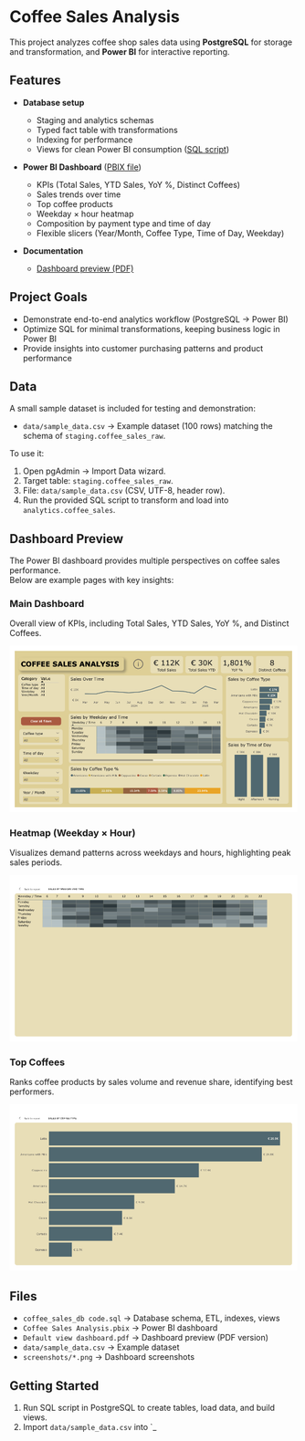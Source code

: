 # Coffee Sales Analysis

This project analyzes coffee shop sales data using **PostgreSQL** for storage and transformation, and **Power BI** for interactive reporting.

## Features

- **Database setup**
  - Staging and analytics schemas
  - Typed fact table with transformations
  - Indexing for performance
  - Views for clean Power BI consumption ([SQL script](coffee_sales_db%20code.sql))

- **Power BI Dashboard** ([PBIX file](Coffee%20Sales%20Analysis.pbix))
  - KPIs (Total Sales, YTD Sales, YoY %, Distinct Coffees)
  - Sales trends over time
  - Top coffee products
  - Weekday × hour heatmap
  - Composition by payment type and time of day
  - Flexible slicers (Year/Month, Coffee Type, Time of Day, Weekday)

- **Documentation**
  - [Dashboard preview (PDF)](Default%20view%20dashboard.pdf)

## Project Goals

- Demonstrate end-to-end analytics workflow (PostgreSQL → Power BI)
- Optimize SQL for minimal transformations, keeping business logic in Power BI
- Provide insights into customer purchasing patterns and product performance

## Data

A small sample dataset is included for testing and demonstration:

- `data/sample_data.csv` → Example dataset (100 rows) matching the schema of `staging.coffee_sales_raw`.

To use it:
1. Open pgAdmin → Import Data wizard.
2. Target table: `staging.coffee_sales_raw`.
3. File: `data/sample_data.csv` (CSV, UTF-8, header row).
4. Run the provided SQL script to transform and load into `analytics.coffee_sales`.

## Dashboard Preview

The Power BI dashboard provides multiple perspectives on coffee sales performance.  
Below are example pages with key insights:

### Main Dashboard
Overall view of KPIs, including Total Sales, YTD Sales, YoY %, and Distinct Coffees.

![Main Dashboard](screenshots/dashboard_main.png)

### Heatmap (Weekday × Hour)
Visualizes demand patterns across weekdays and hours, highlighting peak sales periods.

![Heatmap View](screenshots/dashboard_heatmap.png)

### Top Coffees
Ranks coffee products by sales volume and revenue share, identifying best performers.

![Top Coffees](screenshots/dashboard_top_coffees.png)

## Files

- `coffee_sales_db code.sql` → Database schema, ETL, indexes, views  
- `Coffee Sales Analysis.pbix` → Power BI dashboard  
- `Default view dashboard.pdf` → Dashboard preview (PDF version)  
- `data/sample_data.csv` → Example dataset  
- `screenshots/*.png` → Dashboard screenshots  

## Getting Started

1. Run SQL script in PostgreSQL to create tables, load data, and build views.  
2. Import `data/sample_data.csv` into `_
